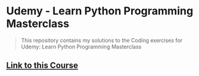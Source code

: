 # Udemy - Learn Python Programming Masterclass

> This repository contains my solutions to the Coding exercises for Udemy: Learn Python Programming Masterclass

## [Link to this Course](https://www.udemy.com/course/python-the-complete-python-developer-course/)
